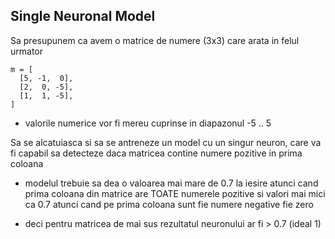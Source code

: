 ## Single Neuronal Model

Sa presupunem ca avem o matrice de numere (3x3) care arata in felul urmator

```
m = [
  [5, -1,  0],
  [2,  0, -5],
  [1,  1, -5],
] 

```

* valorile numerice vor fi mereu cuprinse in diapazonul -5 .. 5


Sa se alcatuiasca si sa se antreneze un model cu un singur neuron, care va fi capabil sa detecteze daca matricea contine numere pozitive in prima coloana

* modelul trebuie sa dea o valoarea mai mare de 0.7 la iesire atunci cand prima coloana din matrice are TOATE numerele pozitive si valori mai mici ca 0.7 atunci 
  cand pe prima coloana sunt fie numere negative fie zero


* deci pentru matricea de mai sus rezultatul neuronului ar fi > 0.7 (ideal 1)
